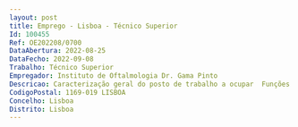 ```yaml
--- 
layout: post
title: Emprego - Lisboa - Técnico Superior
Id: 100455
Ref: OE202208/0700
DataAbertura: 2022-08-25
DataFecho: 2022-09-08
Trabalho: Técnico Superior
Empregador: Instituto de Oftalmologia Dr. Gama Pinto
Descricao: Caracterização geral do posto de trabalho a ocupar  Funções da carreira de técnico superior de regime geral, conforme anexo à Lei Geral de Trabalho em Funções Públicas, aprovada em anexo à Lei n°35 2014, de 20 de junho, às quais corresponde o grau 3 de complexidade.Funções consultivas, de estudo, planeamento, programação, avaliação e aplicação de métodos e processosde natureza técnica e ou científica, que fundamentam e preparam a decisão.Elaboração de pareceres e projetos, com diversos graus de complexidade, e execução de outras atividadesde apoio geral ou especializado nas áreas de atuação comuns, instrumentais e operativas dos órgãos eserviços.Funções exercidas com responsabilidade e autonomia técnica, ainda que com enquadramento superiorqualificado.Representação do órgão ou serviço em assuntos da sua especialidade, tomando opções de índole técnica,enquadradas por diretivas ou orientações superiores.Descrição de Tarefas  As tarefas a desempenhar, no âmbito da caracterização do posto de trabalho descrito acima serão, nomeadamente a) Elaborar o orçamento de atividades e projetos, alterações orçamentais, acompanhando da sua execução b) Assegurar a gestão integrada dos recursos financeiros, tendo em conta a sua conformidade legal eregularidade financeira c) Assegurar a execução financeira de projetos cofinanciados por entidades nacionais ou internacionais deque seja promotora ou parceira do IOGP, coadjuvando as unidades orgânicas intervenientes d) Assegurar a gestão e o controlo contabilísticos das receitas próprias e pagar as despesas devidamenteautorizadas e) Organizar e manter atualizada a plataforma de suporte aos processos de gestão orçamental e financeira,efetuando os registos contabilísticos dos respetivos processos e assegurando a sua monitorização, de acordocom as regras em vigor f) Organizar, manter atualizada e publicitar a informação a reportar a entidades externas no âmbito dascompetências da divisão g) Organizar e manter a tesouraria, procedendo a recebimentos e pagamentos h) Assegurar o cumprimento das obrigações fiscais i) Assegurar o encerramento das contas do exercício j) Prestar toda a informação ao fiscal único 1) Colaborar com as atividades de reporte de outras unidades orgânicas, nos pontos em que dependam dedados geridos pela Gestão Financeira e Patrimonial m) Elaborar a informação económica e financeira para fins internos e externos, dando cumprimento aosdeveres de informação periódica, nos termos da lei n) Analisar e promover o controlo de custos o) Executar e desenvolver o sistema de contabilidade de custos p) Criar normas de procedimento internas no âmbito da contabilidade orçamental, contabilidade financeira econtabilidade de gestão q) Elaborar e manter atualizado o inventário e cadastro de bens do IOGP r) Propor e pugnar pela aplicação de metodologias e normas de procedimentos a observar no âmbito dagestão patrimonial.Competências   Conhecimentos do Sistema de Normalização Contabilística para as Administrações Pública (SNC AP)   Conhecimento experiência do Sistema de Informação Centralizado de Contabilidade (SICC)   Domínio das ferramentas Office na ótica do utilizador, nomeadamente em excel, word, powerpoint e outlook   Capacidade de relacionamento interpessoal e orientação para o trabalho em equipa em ambientemultidisciplinar   Atitude proactiva ao nível da resolução de tarefas e apresentação de propostas de solução
CodigoPostal: 1169-019 LISBOA
Concelho: Lisboa
Distrito: Lisboa
--- 
```


